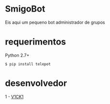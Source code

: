 # SmigoBot

Eis aqui um pequeno bot administrador de grupos

# requerimentos
Python 2.7+

`$ pip install telepot`


# desenvolvedor
1 - [V1CK1](https://t.me/V1CK1)
